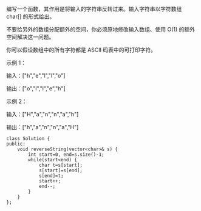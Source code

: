 编写一个函数，其作用是将输入的字符串反转过来。输入字符串以字符数组 char[] 的形式给出。

不要给另外的数组分配额外的空间，你必须原地修改输入数组、使用 O(1) 的额外空间解决这一问题。

你可以假设数组中的所有字符都是 ASCII 码表中的可打印字符。

 

示例 1：

输入：["h","e","l","l","o"]

输出：["o","l","l","e","h"]

示例 2：

输入：["H","a","n","n","a","h"]

输出：["h","a","n","n","a","H"]

```
class Solution {
public:
    void reverseString(vector<char>& s) {
        int start=0, end=s.size()-1;
        while(start<end) {
            char t=s[start];
            s[start]=s[end];
            s[end]=t;
            start++;
            end--;
        }
    }
};
```